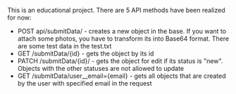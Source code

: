 This is an educational project.
There are 5 API methods have been realized for now:
- POST api/submitData/ - creates a new object in the base. If you want to attach some photos,
you have to transform its into Base64 format. There are some test data in the test.txt
- GET /submitData/{id} - gets the object by its id 
- PATCH /submitData/{id}/ - gets the object for edit if its status is "new". Objects with the other statuses are not allowed to update
- GET /submitData/user__email={email} - gets all objects that are created by the user with specified email in the request